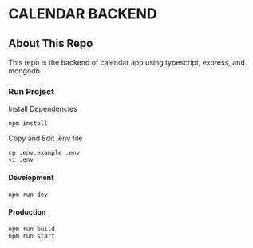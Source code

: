 # CALENDAR BACKEND

## About This Repo

This repo is the backend of calendar app using typescript, express, and mongodb

### Run Project

Install Dependencies
```
npm install
```

Copy and Edit .env file
```
cp .env.example .env
vi .env
```

#### Development
```
npm run dev
```

#### Production
```
npm run build
npm run start
```
